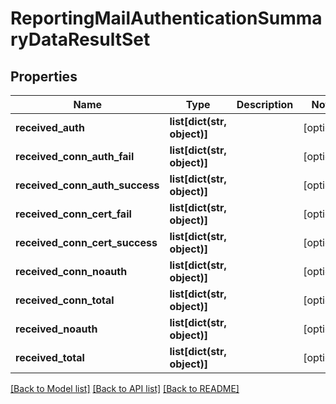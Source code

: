 # ReportingMailAuthenticationSummaryDataResultSet

## Properties
Name | Type | Description | Notes
------------ | ------------- | ------------- | -------------
**received_auth** | **list[dict(str, object)]** |  | [optional] 
**received_conn_auth_fail** | **list[dict(str, object)]** |  | [optional] 
**received_conn_auth_success** | **list[dict(str, object)]** |  | [optional] 
**received_conn_cert_fail** | **list[dict(str, object)]** |  | [optional] 
**received_conn_cert_success** | **list[dict(str, object)]** |  | [optional] 
**received_conn_noauth** | **list[dict(str, object)]** |  | [optional] 
**received_conn_total** | **list[dict(str, object)]** |  | [optional] 
**received_noauth** | **list[dict(str, object)]** |  | [optional] 
**received_total** | **list[dict(str, object)]** |  | [optional] 

[[Back to Model list]](../README.md#documentation-for-models) [[Back to API list]](../README.md#documentation-for-api-endpoints) [[Back to README]](../README.md)

